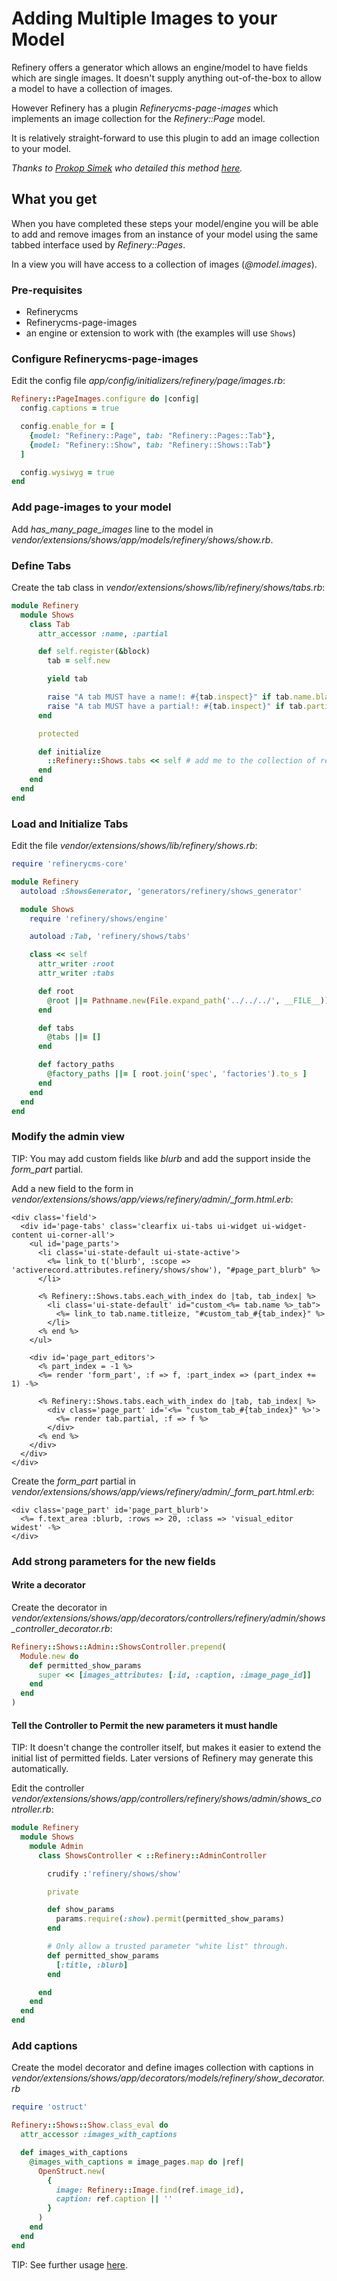 # Adding Multiple Images to your Model

Refinery offers a generator which allows an engine/model to have fields which are single images. It doesn't supply anything out-of-the-box to allow a model to have a collection of images.

However Refinery has a plugin *Refinerycms-page-images* which implements an image collection for the *Refinery::Page* model.

It is relatively straight-forward to use this plugin to add an image collection to your model.

*Thanks to [Prokop Simek](:https://github.com/prokopsimek) who detailed this method [here](:https://github.com/refinery/refinerycms-page-images/issues/111).*

## What you get

When you have completed these steps your model/engine you will be able to add and remove images from an instance of your model using the same tabbed interface used by *Refinery::Pages*.

In a view you will have access to a collection of images (*@model.images*).

### Pre-requisites

-   Refinerycms
-   Refinerycms-page-images
-   an engine or extension to work with (the examples will use `Shows`)

### Configure Refinerycms-page-images

Edit the config file *app/config/initializers/refinery/page/images.rb*:

```ruby
Refinery::PageImages.configure do |config|
  config.captions = true

  config.enable_for = [
    {model: "Refinery::Page", tab: "Refinery::Pages::Tab"},
    {model: "Refinery::Show", tab: "Refinery::Shows::Tab"}
  ]

  config.wysiwyg = true
end
```

### Add page-images to your model

Add *has_many_page_images* line to the model in *vendor/extensions/shows/app/models/refinery/shows/show.rb*.

### Define Tabs

Create the tab class in *vendor/extensions/shows/lib/refinery/shows/tabs.rb*:

```ruby
module Refinery
  module Shows
    class Tab
      attr_accessor :name, :partial

      def self.register(&block)
        tab = self.new

        yield tab

        raise "A tab MUST have a name!: #{tab.inspect}" if tab.name.blank?
        raise "A tab MUST have a partial!: #{tab.inspect}" if tab.partial.blank?
      end

      protected

      def initialize
        ::Refinery::Shows.tabs << self # add me to the collection of registered tabs
      end
    end
  end
end
```

### Load and Initialize Tabs

Edit the file *vendor/extensions/shows/lib/refinery/shows.rb*:

```ruby
require 'refinerycms-core'

module Refinery
  autoload :ShowsGenerator, 'generators/refinery/shows_generator'

  module Shows
    require 'refinery/shows/engine'

    autoload :Tab, 'refinery/shows/tabs'

    class << self
      attr_writer :root
      attr_writer :tabs

      def root
        @root ||= Pathname.new(File.expand_path('../../../', __FILE__))
      end

      def tabs
        @tabs ||= []
      end

      def factory_paths
        @factory_paths ||= [ root.join('spec', 'factories').to_s ]
      end
    end
  end
end
```

### Modify the admin view

TIP: You may add custom fields like *blurb* and add the support inside the *form_part* partial.

Add a new field to the form in *vendor/extensions/shows/app/views/refinery/admin/_form.html.erb*:

```erb
<div class='field'>
  <div id='page-tabs' class='clearfix ui-tabs ui-widget ui-widget-content ui-corner-all'>
    <ul id='page_parts'>
      <li class='ui-state-default ui-state-active'>
        <%= link_to t('blurb', :scope => 'activerecord.attributes.refinery/shows/show'), "#page_part_blurb" %>
      </li>

      <% Refinery::Shows.tabs.each_with_index do |tab, tab_index| %>
        <li class='ui-state-default' id="custom_<%= tab.name %>_tab">
          <%= link_to tab.name.titleize, "#custom_tab_#{tab_index}" %>
        </li>
      <% end %>
    </ul>

    <div id='page_part_editors'>
      <% part_index = -1 %>
      <%= render 'form_part', :f => f, :part_index => (part_index += 1) -%>

      <% Refinery::Shows.tabs.each_with_index do |tab, tab_index| %>
        <div class='page_part' id='<%= "custom_tab_#{tab_index}" %>'>
          <%= render tab.partial, :f => f %>
        </div>
      <% end %>
    </div>
  </div>
</div>
```

Create the *form_part* partial in *vendor/extensions/shows/app/views/refinery/admin/_form_part.html.erb*:

```erb
<div class='page_part' id='page_part_blurb'>
  <%= f.text_area :blurb, :rows => 20, :class => 'visual_editor widest' -%>
</div>
```

### Add strong parameters for the new fields

#### Write a decorator

Create the decorator in *vendor/extensions/shows/app/decorators/controllers/refinery/admin/shows_controller_decorator.rb*:

```ruby
Refinery::Shows::Admin::ShowsController.prepend(
  Module.new do
    def permitted_show_params
      super << [images_attributes: [:id, :caption, :image_page_id]]
    end
  end
)
```

#### Tell the Controller to Permit the new parameters it must handle

TIP: It doesn't change the controller itself, but makes it easier to extend the initial list of permitted fields. Later versions of Refinery may generate this automatically.

Edit the controller *vendor/extensions/shows/app/controllers/refinery/shows/admin/shows_controller.rb*:

```ruby
module Refinery
  module Shows
    module Admin
      class ShowsController < ::Refinery::AdminController

        crudify :'refinery/shows/show'

        private

        def show_params
          params.require(:show).permit(permitted_show_params)
        end

        # Only allow a trusted parameter "white list" through.
        def permitted_show_params
          [:title, :blurb]
        end

      end
    end
  end
end
```

### Add captions

Create the model decorator and define images collection with captions in *vendor/extensions/shows/app/decorators/models/refinery/show_decorator.rb*

```ruby
require 'ostruct'

Refinery::Shows::Show.class_eval do
  attr_accessor :images_with_captions

  def images_with_captions
    @images_with_captions = image_pages.map do |ref|
      OpenStruct.new(
        {
          image: Refinery::Image.find(ref.image_id),
          caption: ref.caption || ''
        }
      )
    end
  end
end
```

TIP: See further usage [here](https://github.com/refinery/refinerycms-page-images#usage).